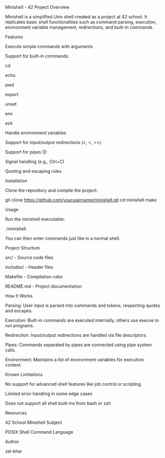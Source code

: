 Minishell - 42 Project
Overview

Minishell is a simplified Unix shell created as a project at 42 school. It replicates basic shell functionalities such as command parsing, execution, environment variable management, redirections, and built-in commands.

Features

Execute simple commands with arguments

Support for built-in commands:

cd

echo

pwd

export

unset

env

exit

Handle environment variables

Support for input/output redirections (>, <, >>)

Support for pipes (|)

Signal handling (e.g., Ctrl+C)

Quoting and escaping rules

Installation

Clone the repository and compile the project:

git clone https://github.com/yourusername/minishell.git
cd minishell
make

Usage

Run the minishell executable:

./minishell


You can then enter commands just like in a normal shell.

Project Structure

src/ - Source code files

includes/ - Header files

Makefile - Compilation rules

README.md - Project documentation

How It Works

Parsing: User input is parsed into commands and tokens, respecting quotes and escapes.

Execution: Built-in commands are executed internally; others use execve to run programs.

Redirection: Input/output redirections are handled via file descriptors.

Pipes: Commands separated by pipes are connected using pipe system calls.

Environment: Maintains a list of environment variables for execution context.

Known Limitations

No support for advanced shell features like job control or scripting

Limited error handling in some edge cases

Does not support all shell built-ins from bash or zsh

Resources

42 School Minishell Subject

POSIX Shell Command Language

Author

zel-khar
